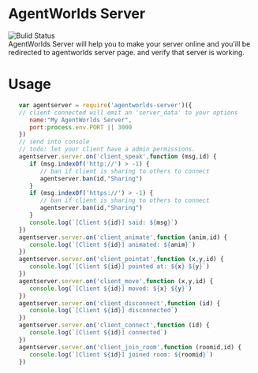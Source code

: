 # AgentWorlds Server
![Bulid Status](https://travis-ci.com/lolsuperscratch/agentworlds-server.svg)<br>
AgentWorlds Server will help you to make your server online and you'ill be redirected to agentworlds server page. and verify that server is working.

# Usage
```js
   var agentserver = require('agentworlds-server')({
   // client connected will emit an 'server_data' to your options
      name:"My AgentWorlds Server",
      port:process.env.PORT || 3000
   })
   // send into console
   // todo: let your client have a admin permissions.
   agentserver.server.on('client_speak',function (msg,id) {
      if (msg.indexOf('http://') > -1) {
         // ban if client is sharing to others to connect
         agentserver.ban(id,"Sharing")
      }
      if (msg.indexOf('https://') > -1) {
         // ban if client is sharing to others to connect
         agentserver.ban(id,"Sharing")
      }
      console.log(`[Client ${id}] said: ${msg}`)
   })
   agentserver.server.on('client_animate',function (anim,id) {
      console.log(`[Client ${id}] animated: ${anim}`)
   })
   agentserver.server.on('client_pointat',function (x,y,id) {
      console.log(`[Client ${id}] pointed at: ${x} ${y}`)
   })
   agentserver.server.on('client_move',function (x,y,id) {
      console.log(`[Client ${id}] moved: ${x} ${y}`)
   })
   agentserver.server.on('client_disconnect',function (id) {
      console.log(`[Client ${id}] disconnected`)
   })
   agentserver.server.on('client_connect',function (id) {
      console.log(`[Client ${id}] connected`)
   })
   agentserver.server.on('client_join_room',function (roomid,id) {
      console.log(`[Client ${id}] joined room: ${roomid}`)
   })
```
